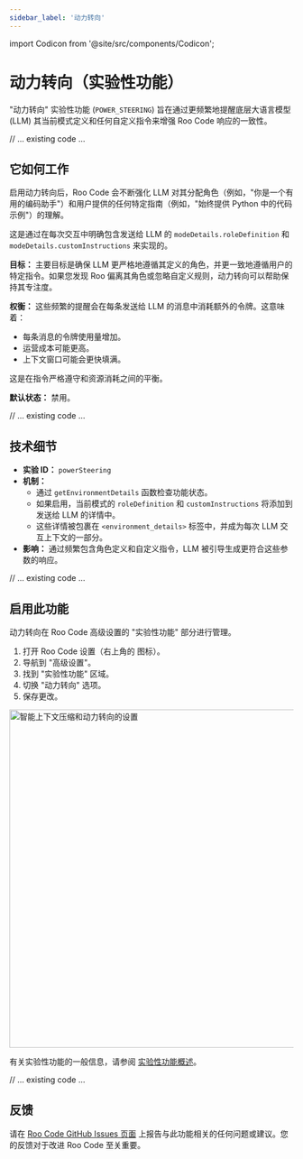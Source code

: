 ```yaml
---
sidebar_label: '动力转向'
---
```

import Codicon from '@site/src/components/Codicon';

# 动力转向（实验性功能）

"动力转向" 实验性功能 (`POWER_STEERING`) 旨在通过更频繁地提醒底层大语言模型 (LLM) 其当前模式定义和任何自定义指令来增强 Roo Code 响应的一致性。

// ... existing code ...

## 它如何工作

启用动力转向后，Roo Code 会不断强化 LLM 对其分配角色（例如，"你是一个有用的编码助手"）和用户提供的任何特定指南（例如，"始终提供 Python 中的代码示例"）的理解。

这是通过在每次交互中明确包含发送给 LLM 的 `modeDetails.roleDefinition` 和 `modeDetails.customInstructions` 来实现的。

**目标：**
主要目标是确保 LLM 更严格地遵循其定义的角色，并更一致地遵循用户的特定指令。如果您发现 Roo 偏离其角色或忽略自定义规则，动力转向可以帮助保持其专注度。

**权衡：**
这些频繁的提醒会在每条发送给 LLM 的消息中消耗额外的令牌。这意味着：
*   每条消息的令牌使用量增加。
*   运营成本可能更高。
*   上下文窗口可能会更快填满。

这是在指令严格遵守和资源消耗之间的平衡。

**默认状态：** 禁用。

// ... existing code ...

## 技术细节

*   **实验 ID：** `powerSteering`
*   **机制：**
    *   通过 `getEnvironmentDetails` 函数检查功能状态。
    *   如果启用，当前模式的 `roleDefinition` 和 `customInstructions` 将添加到发送给 LLM 的详情中。
    *   这些详情被包裹在 `<environment_details>` 标签中，并成为每次 LLM 交互上下文的一部分。
*   **影响：** 通过频繁包含角色定义和自定义指令，LLM 被引导生成更符合这些参数的响应。

// ... existing code ...

## 启用此功能

动力转向在 Roo Code 高级设置的 "实验性功能" 部分进行管理。

1.  打开 Roo Code 设置（右上角的 <Codicon name="gear" /> 图标）。
2.  导航到 "高级设置"。
3.  找到 "实验性功能" 区域。
4.  切换 "动力转向" 选项。
5.  保存更改。
<img src="/img/power-steering/power-steering.png" alt="智能上下文压缩和动力转向的设置" width="600" />

有关实验性功能的一般信息，请参阅 [实验性功能概述](/features/experimental/experimental-features)。

// ... existing code ...

## 反馈

请在 [Roo Code GitHub Issues 页面](https://github.com/RooCodeInc/Roo-Code/issues) 上报告与此功能相关的任何问题或建议。您的反馈对于改进 Roo Code 至关重要。